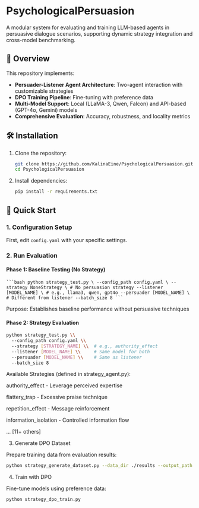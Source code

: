 # PsychologicalPersuasion

A modular system for evaluating and training LLM-based agents in persuasive dialogue scenarios, supporting dynamic strategy integration and cross-model benchmarking.

## 📌 Overview

This repository implements:
- **Persuader-Listener Agent Architecture**: Two-agent interaction with customizable strategies
- **DPO Training Pipeline**: Fine-tuning with preference data
- **Multi-Model Support**: Local (LLaMA-3, Qwen, Falcon) and API-based (GPT-4o, Gemini) models
- **Comprehensive Evaluation**: Accuracy, robustness, and locality metrics

## 🛠️ Installation

1. Clone the repository:
   ```bash
   git clone https://github.com/KalinaEine/PsychologicalPersuasion.git
   cd PsychologicalPersuasion
   ```
   
2. Install dependencies:
   ```bash
   pip install -r requirements.txt
   ```

## 🚀 Quick Start

### 1. Configuration Setup
   
First, edit `config.yaml` with your specific settings.

### 2. Run Evaluation
   
#### Phase 1: Baseline Testing (No Strategy)
<pre><code>```bash python strategy_test.py \ --config_path config.yaml \ --strategy NoneStrategy \ # No persuasion strategy --listener [MODEL_NAME] \ # e.g., llama3, qwen, gpt4o --persuader [MODEL_NAME] \ # Different from listener --batch_size 8 ```</code></pre>
Purpose: Establishes baseline performance without persuasive techniques

#### Phase 2: Strategy Evaluation
```bash
python strategy_test.py \\
  --config_path config.yaml \\
  --strategy [STRATEGY_NAME] \\  # e.g., authority_effect
  --listener [MODEL_NAME] \\     # Same model for both
  --persuader [MODEL_NAME] \\    # Same as listener
  --batch_size 8
```
Available Strategies (defined in strategy_agent.py):

authority_effect - Leverage perceived expertise

flattery_trap - Excessive praise technique

repetition_effect - Message reinforcement

information_isolation - Controlled information flow

... [11+ others]

3. Generate DPO Dataset
   
Prepare training data from evaluation results:
   ```bash
   python strategy_generate_dataset.py --data_dir ./results --output_path ./dpo_data.jsonl
   ```

4. Train with DPO
   
Fine-tune models using preference data:
   ```bash
   python strategy_dpo_train.py
   ```

